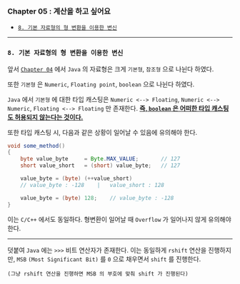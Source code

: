 
### Chapter 05 : 계산을 하고 싶어요

- [`8. 기본 자료형의 형 변환을 이용한 변신`](#8-기본-자료형의-형-변환을-이용한-변신)

---

### `8. 기본 자료형의 형 변환을 이용한 변신`

앞서 [`Chapter 04`](../ch_04/README.md) 에서 `Java` 의 자료형은 크게 `기본형`, `참조형` 으로 나뉜다 하였다.

또한 `기본형` 은 `Numeric`, `Floating point`, `boolean` 으로 나뉜다 하였다.

`Java` 에서 `기본형` 에 대한 타입 캐스팅은 `Numeric <--> Floating`, `Numeric <--> Numeric`, `Floating <--> Floating` 만 존재한다. <ins>**즉, `boolean` 은 어떠한 타입 캐스팅도 허용되지 않는다는 것이다.**</ins>

또한 타입 캐스팅 시, 다음과 같은 상황이 일어날 수 있음에 유의해야 한다.

```java
void some_method()
{
    byte value_byte     = Byte.MAX_VALUE;       // 127
    short value_short   = (short) value_byte;   // 127

    value_byte = (byte) (++value_short)
    // value_byte : -128    |   value_short : 128

    value_byte = (byte) 128;    // value_byte : -128
}
```

이는 `C/C++` 에서도 동일하다. 형변환이 일어날 때 `Overflow` 가 일어나지 않게 유의해야 한다.

---

덧붙여 `Java` 에는 `>>>` 비트 연산자가 존재한다. 이는 동일하게 `rshift` 연산을 진행하지만, `MSB` `(Most Significant Bit)` 를 `0` 으로 채우면서 `shift` 를 진행한다.

`(그냥 rshift 연산을 진행하면 MSB 의 부호에 맞춰 shift 가 진행된다)`
